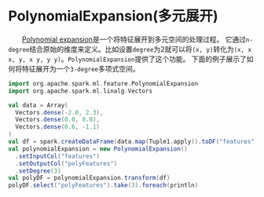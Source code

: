 # PolynomialExpansion(多元展开)

&emsp;&emsp;[Polynomial expansion](http://en.wikipedia.org/wiki/Polynomial_expansion)是一个将特征展开到多元空间的处理过程。
它通过`n-degree`结合原始的维度来定义。比如设置`degree`为2就可以将`(x, y)`转化为`(x, x x, y, x y, y y)`。`PolynomialExpansion`提供了这个功能。
下面的例子展示了如何将特征展开为一个`3-degree`多项式空间。

```scala
import org.apache.spark.ml.feature.PolynomialExpansion
import org.apache.spark.ml.linalg.Vectors

val data = Array(
  Vectors.dense(-2.0, 2.3),
  Vectors.dense(0.0, 0.0),
  Vectors.dense(0.6, -1.1)
)
val df = spark.createDataFrame(data.map(Tuple1.apply)).toDF("features")
val polynomialExpansion = new PolynomialExpansion()
  .setInputCol("features")
  .setOutputCol("polyFeatures")
  .setDegree(3)
val polyDF = polynomialExpansion.transform(df)
polyDF.select("polyFeatures").take(3).foreach(println)
```